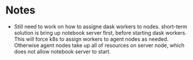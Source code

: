 # Notes

* Still need to work on how to assigne dask workers to nodes. short-term solution is bring up notebook server first, before starting dask workers.  This will force k8s to assign workers to agent nodes as needed.  Otherwise agent nodes take up all of resources on server node, which does not allow notebook server to start.
